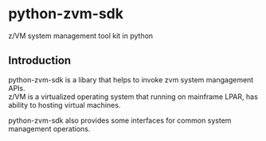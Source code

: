 # python-zvm-sdk
z/VM system management tool kit in python


Introduction
-------------------------
python-zvm-sdk is a libary that helps to invoke zvm system mangagement APIs.  
z/VM is a virtualized operating system that running on mainframe LPAR, has ability to hosting virtual machines.


python-zvm-sdk also provides some interfaces for common system management operations.
